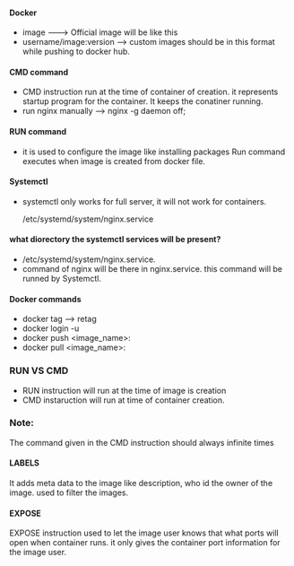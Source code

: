 #### Docker 
- image ---> Official image will be like this
- username/image:version --> custom images should be in this format while pushing to docker hub.

#### CMD command
- CMD instruction run at the time of container of creation. it represents startup program for the container. It keeps the conatiner running.
- run nginx manually --> nginx -g daemon off;

#### RUN command 
- it is used to configure the image like installing packages Run command executes when image is created from docker file.

#### Systemctl 
- systemctl only works for full server, it will not work for containers.

   /etc/systemd/system/nginx.service
####  what diorectory the systemctl services will be present?
- /etc/systemd/system/nginx.service.
- command of nginx will be there in nginx.service. this command will be runned by Systemctl.
#### Docker commands
- docker tag <oldimage> <newimage> --> retag
- docker login -u <username>
- docker push <image_name>:<version>
- docker pull <image_name>:<version>


### RUN VS CMD
- RUN instruction will run at the time of image is creation
- CMD instaruction will run at time of container creation.


### Note: 
The command given in the CMD instruction should always infinite times

#### LABELS
It adds meta data to the image like description, who id the owner of the image. used to filter the images.

#### EXPOSE 
EXPOSE instruction used to let the image user knows that what ports will open when container runs. it only gives the container port information for the image user.